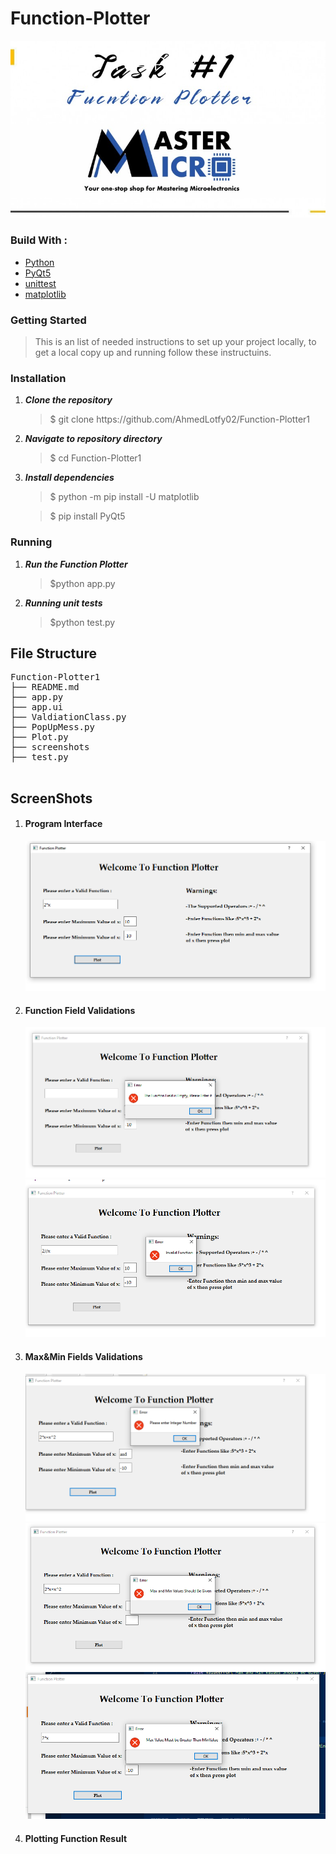 # Function-Plotter

![alt text](https://github.com/AhmedLotfy02/Function-Plotter1/blob/main/screenshots/p.jpg)

<h3>Build With : </h3>
 <ul>
  <li><a href="https://www.python.org/">Python</a></li>
  <li><a href="https://build-system.fman.io/pyqt5-tutorial">PyQt5</a></li>
  <li><a href="https://docs.python.org/3/library/unittest.html">unittest</a></li>
  <li><a href="https://matplotlib.org/">matplotlib</a></li>
 </ul>

   
   
<h3>Getting Started</h3>
<blockquote>
  <p>This is an list of needed instructions to set up your project locally, to get a local copy up and running follow these instructuins.
 </p>
</blockquote>
<h3 href="#installation">Installation</h3>
<ol>
  <li><strong><em>Clone the repository</em></strong>
    <blockquote>$ git clone https://github.com/AhmedLotfy02/Function-Plotter1</blockquote>
  </li>
  <li> 
  <strong><em>Navigate to repository directory
</em></strong>
    <blockquote>$ cd Function-Plotter1</blockquote>
  </li>
  <li> 
  <strong><em>Install dependencies
</em></strong>
    <blockquote>$ python -m pip install -U matplotlib</blockquote>
 <blockquote>$ pip install PyQt5</blockquote>
  </li>
</ol>
<h3 href="#Running">Running</h3>
<ol>
  <li><strong><em>Run the Function Plotter </em></strong>
       <blockquote>$python app.py </blockquote>
  </li>
    <li><strong><em>Running unit tests </em></strong>
    <blockquote>$python test.py
</blockquote>
  </li>
 
</ol>

<h2 href="#structure">File Structure</h2>
 <div> 
  <pre>
Function-Plotter1
├── README.md
├── app.py
├── app.ui
├── ValdiationClass.py
├── PopUpMess.py
├── Plot.py
├── screenshots
├── test.py
  </pre>
</div>

<h2 href="#screenshots">ScreenShots</h2>
<ol>
 <li>
  <h4>Program Interface</h4>
  
  ![alt text](https://github.com/AhmedLotfy02/Function-Plotter1/blob/main/screenshots/1.PNG)

 </li>
 <li>
  <h4>Function Field Validations</h4>
  
  ![alt text](https://github.com/AhmedLotfy02/Function-Plotter1/blob/main/screenshots/2.PNG)
  ![alt text](https://github.com/AhmedLotfy02/Function-Plotter1/blob/main/screenshots/3.PNG)
 </li>
 <li>
  <h4>Max&Min Fields Validations</h4>
  
  ![alt text](https://github.com/AhmedLotfy02/Function-Plotter1/blob/main/screenshots/4.PNG)
  ![alt text](https://github.com/AhmedLotfy02/Function-Plotter1/blob/main/screenshots/5.PNG)
    ![alt text](https://github.com/AhmedLotfy02/Function-Plotter1/blob/main/screenshots/7.PNG)
 </li>
 <li> 

 <h4>Plotting Function Result</h4>   
  
 </li>
</ol>

  


